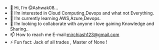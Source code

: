 - 👋 Hi, I’m @Ashwak08...
- 👀 I’m interested in Cloud Computing,Devops and what not Everything.
- 🌱 I’m currently learning AWS,Azure,Devops.
- 💞️ I’m looking to collaborate with anyone i love gaining Knowledge and Sharing..
- 📫 How to reach me E-mail:mirchiash123@gmail.com
- ⚡ Fun fact: Jack of all trades , Master of None !

<!---
Ashwak08/Ashwak08 is a ✨ special ✨ repository because its `README.md` (this file) appears on your GitHub profile.
You can click the Preview link to take a look at your changes.
--->
